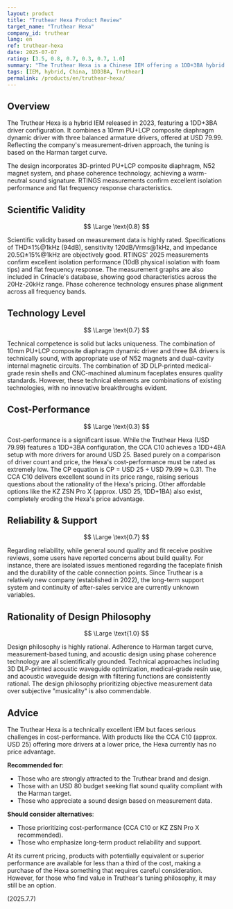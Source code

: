 ```yaml
---
layout: product
title: "Truthear Hexa Product Review"
target_name: "Truthear Hexa"
company_id: truthear
lang: en
ref: truthear-hexa
date: 2025-07-07
rating: [3.5, 0.8, 0.7, 0.3, 0.7, 1.0]
summary: "The Truthear Hexa is a Chinese IEM offering a 1DD+3BA hybrid configuration at USD 79.99. While its measured performance is solid, it faces serious price competitiveness issues, as competitors like the CCA C10 offer a 1DD+4BA configuration for around USD 25. Although praised for excellent isolation and a flat frequency response, its cost-performance ratio significantly lags behind alternatives."
tags: [IEM, hybrid, China, 1DD3BA, Truthear]
permalink: /products/en/truthear-hexa/
---
```


## Overview

The Truthear Hexa is a hybrid IEM released in 2023, featuring a 1DD+3BA driver configuration. It combines a 10mm PU+LCP composite diaphragm dynamic driver with three balanced armature drivers, offered at USD 79.99. Reflecting the company's measurement-driven approach, the tuning is based on the Harman target curve.

The design incorporates 3D-printed PU+LCP composite diaphragm, N52 magnet system, and phase coherence technology, achieving a warm-neutral sound signature. RTINGS measurements confirm excellent isolation performance and flat frequency response characteristics.

## Scientific Validity

$$ \Large \text{0.8} $$

Scientific validity based on measurement data is highly rated. Specifications of THD≤1%@1kHz (94dB), sensitivity 120dB/Vrms@1kHz, and impedance 20.5Ω±15%@1kHz are objectively good. RTINGS' 2025 measurements confirm excellent isolation performance (10dB physical isolation with foam tips) and flat frequency response. The measurement graphs are also included in Crinacle's database, showing good characteristics across the 20Hz-20kHz range. Phase coherence technology ensures phase alignment across all frequency bands.

## Technology Level

$$ \Large \text{0.7} $$

Technical competence is solid but lacks uniqueness. The combination of 10mm PU+LCP composite diaphragm dynamic driver and three BA drivers is technically sound, with appropriate use of N52 magnets and dual-cavity internal magnetic circuits. The combination of 3D DLP-printed medical-grade resin shells and CNC-machined aluminum faceplates ensures quality standards. However, these technical elements are combinations of existing technologies, with no innovative breakthroughs evident.

## Cost-Performance

$$ \Large \text{0.3} $$

Cost-performance is a significant issue. While the Truthear Hexa (USD 79.99) features a 1DD+3BA configuration, the CCA C10 achieves a 1DD+4BA setup with more drivers for around USD 25. Based purely on a comparison of driver count and price, the Hexa's cost-performance must be rated as extremely low. The CP equation is CP = USD 25 ÷ USD 79.99 ≒ 0.31. The CCA C10 delivers excellent sound in its price range, raising serious questions about the rationality of the Hexa's pricing. Other affordable options like the KZ ZSN Pro X (approx. USD 25, 1DD+1BA) also exist, completely eroding the Hexa's price advantage.

## Reliability & Support

$$ \Large \text{0.7} $$

Regarding reliability, while general sound quality and fit receive positive reviews, some users have reported concerns about build quality. For instance, there are isolated issues mentioned regarding the faceplate finish and the durability of the cable connection points. Since Truthear is a relatively new company (established in 2022), the long-term support system and continuity of after-sales service are currently unknown variables.

## Rationality of Design Philosophy

$$ \Large \text{1.0} $$

Design philosophy is highly rational. Adherence to Harman target curve, measurement-based tuning, and acoustic design using phase coherence technology are all scientifically grounded. Technical approaches including 3D DLP-printed acoustic waveguide optimization, medical-grade resin use, and acoustic waveguide design with filtering functions are consistently rational. The design philosophy prioritizing objective measurement data over subjective "musicality" is also commendable.

## Advice

The Truthear Hexa is a technically excellent IEM but faces serious challenges in cost-performance. With products like the CCA C10 (approx. USD 25) offering more drivers at a lower price, the Hexa currently has no price advantage.

**Recommended for**:
- Those who are strongly attracted to the Truthear brand and design.
- Those with an USD 80 budget seeking flat sound quality compliant with the Harman target.
- Those who appreciate a sound design based on measurement data.

**Should consider alternatives**:
- Those prioritizing cost-performance (CCA C10 or KZ ZSN Pro X recommended).
- Those who emphasize long-term product reliability and support.

At its current pricing, products with potentially equivalent or superior performance are available for less than a third of the cost, making a purchase of the Hexa something that requires careful consideration. However, for those who find value in Truthear's tuning philosophy, it may still be an option.

(2025.7.7)